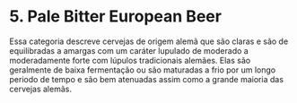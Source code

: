 # 5. Pale Bitter European Beer

Essa categoria descreve cervejas de origem alemã que são claras e são de equilibradas a amargas com um caráter lupulado de moderado a moderadamente forte com lúpulos tradicionais alemães. Elas são geralmente de baixa fermentação ou são maturadas a frio por um longo periodo de tempo e são bem atenuadas assim como a grande maioria das cervejas alemãs.